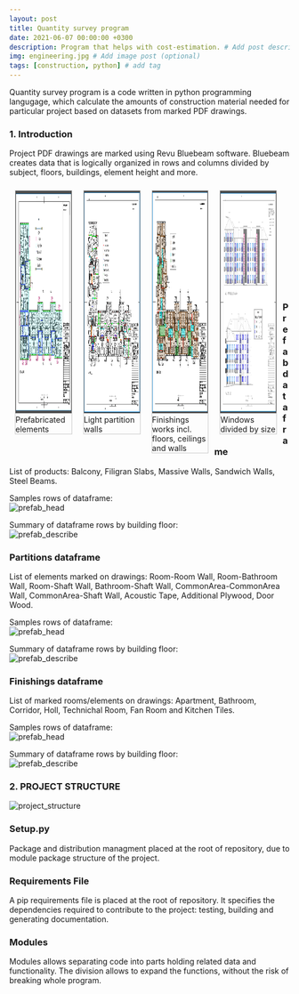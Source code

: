 ```yaml
---
layout: post
title: Quantity survey program
date: 2021-06-07 00:00:00 +0300
description: Program that helps with cost-estimation. # Add post description (optional)
img: engineering.jpg # Add image post (optional)
tags: [construction, python] # add tag
---
```


Quantity survey program is a code written in python programming langugage, which calculate the amounts of construction material needed for particular project based on datasets from marked PDF drawings.

### 1. Introduction

Project PDF drawings are marked using Revu Bluebeam software. Bluebeam creates data that is logically organized in rows and columns divided by subject, floors, buildings, element height and more.


 <html>
<head>
<style>
div.gallery {
  margin: 10px;
  border: 1px solid #ccc;
  float: left;
  width: 20%;
}

div.gallery:hover {
  border: 1px solid #777;
}

div.gallery img {
  width: 100%;
  height: auto;
}

div.desc {
  padding: 15px;
  text-align: center;
}
</style>
</head>
<body>

<div class="gallery">
  <a target="_blank" href="/assets/img/QSP_prefab">
    <img src="../assets/img/QSP_prefab.png" alt="Prefab" width="600" height="400">
  </a>
  <div class="desc">Prefabricated elements</div>
</div>

<div class="gallery">
  <a target="_blank" href="/assets/img/QSB_partitions.png">
    <img src="/assets/img/QSB_partitions.png" alt="Partitions" width="600" height="400">
  </a>
  <div class="desc">Light partition walls</div>
</div>

<div class="gallery">
  <a target="_blank" href="/assets/img/QSB_finishings.png">
    <img src="/assets/img/QSB_finishings.png" alt="Finishings" width="600" height="400">
  </a>
  <div class="desc">Finishings works incl. floors, ceilings and walls</div>
</div>

<div class="gallery">
  <a target="_blank" href="/assets/img/QSB_windows.png">
    <img src="/assets/img/QSB_windows.png" alt="Windows" width="600" height="400">
  </a>
  <div class="desc">Windows divided by size</div>
</div>

</body>
</html> 

<br>
<br>
<br>
<br>
<br>
<br>
<br>
<br>
<br>
<br>
<br>

### Prefab dataframe

List of products: Balcony, Filigran Slabs, Massive Walls, Sandwich Walls, Steel Beams.


Samples rows of dataframe:
<br>
![prefab_head]({{site.baseurl}}/assets/img/QSP_prefab_head.PNG)

Summary of dataframe rows by building floor:
<br>
![prefab_describe]({{site.baseurl}}/assets/img/QSB_prefabbyfloor.png)

### Partitions dataframe

List of elements marked on drawings: Room-Room Wall, Room-Bathroom Wall, Room-Shaft Wall, Bathroom-Shaft Wall, CommonArea-CommonArea Wall, CommonArea-Shaft Wall, Acoustic Tape, Additional Plywood, Door Wood.

Samples rows of dataframe:
<br>
![prefab_head]({{site.baseurl}}/assets/img/QSP_partitions_head.PNG)

Summary of dataframe rows by building floor:
<br>
![prefab_describe]({{site.baseurl}}/assets/img/QSB_partitionsbyfloor.png)

### Finishings dataframe
List of marked rooms/elements on drawings: Apartment, Bathroom, Corridor, Holl, Technichal Room, Fan Room and Kitchen Tiles.

Samples rows of dataframe:
<br>
![prefab_head]({{site.baseurl}}/assets/img/QSP_finishings_head.PNG)

Summary of dataframe rows by building floor:
<br>
![prefab_describe]({{site.baseurl}}/assets/img/QSB_finishingsbyfloor.png)

### 2. PROJECT STRUCTURE
![project_structure]({{site.baseurl}}/assets/img/QSB_project_structure.png)

### Setup.py
Package and distribution managment placed at the root of repository, due to module package structure of the project.

### Requirements File
A pip requirements file is placed at the root of repository. It specifies the dependencies required to contribute to the project: testing, building and generating documentation.

### Modules
Modules allows separating code into parts holding related data and functionality. The division allows to expand the functions, without the risk of breaking whole program.

